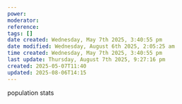 ```yaml
---
power: 
moderator: 
reference: 
tags: []
date created: Wednesday, May 7th 2025, 3:40:55 pm
date modified: Wednesday, August 6th 2025, 2:05:25 am
time created: Wednesday, May 7th 2025, 3:40:55 pm
last update: Thursday, August 7th 2025, 9:27:16 pm
created: 2025-05-07T11:40
updated: 2025-08-06T14:15
---
```

 population stats